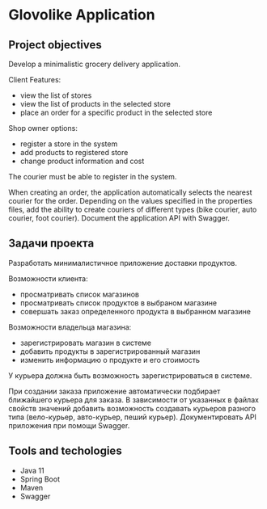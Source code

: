 # Glovolike Application
## Project objectives
Develop a minimalistic grocery delivery application.

Client Features:
- view the list of stores
- view the list of products in the selected store
- place an order for a specific product in the selected store

Shop owner options:
- register a store in the system
- add products to registered store
- change product information and cost

The courier must be able to register in the system.

When creating an order, the application automatically selects the nearest courier for the order. Depending on the values specified in the properties files, add the ability to create couriers of different types (bike courier, auto courier, foot courier). Document the application API with Swagger.
## Задачи проекта
Разработать минималистичное приложение доставки продуктов.

Возможности клиента:
- просматривать список магазинов
- просматривать список продуктов в выбраном магазине
- совершать заказ определенного продукта в выбранном магазине

Возможности владельца магазина:
- зарегистрировать магазин в системе
- добавить продукты в зарегистрированный магазин
- изменить информацию о продукте и его стоимость

У курьера должна быть возможность зарегистрироваться в системе.

При создании заказа приложение автоматически подбирает ближайшего курьера для заказа. В зависимости от указанных в файлах свойств значений добавить возможность создавать курьеров разного типа (вело-курьер, авто-курьер, пеший курьер). Документировать API приложения при помощи Swagger.
## Tools and techologies
- Java 11
- Spring Boot
- Maven
- Swagger
